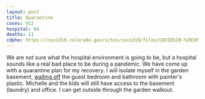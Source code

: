 ```yaml
---
layout: post
title: Quarantine
cases: 912
hospital: 84
deaths: 11
cdphe: https://covid19.colorado.gov/sites/covid19/files/COVID%20-%2019%20Case%20Summary%20%283%29_0.pdf
---
```


We are not sure what the hospital environment is going to be, but a hospital sounds like a real bad place to be during a pandemic. We have come up with a quarantine plan for my recovery. I will isolate myself in the garden basement, [walling off](images/IMG_1292.JPG) the guest bedroom and bathroom with painter's plastic. Michelle and the kids will still have access to the basement (laundry) and office. I can get outside through the garden walkout. 

